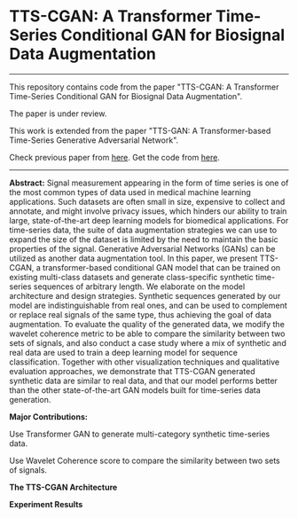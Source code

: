 # TTS-CGAN: A Transformer Time-Series Conditional GAN for Biosignal Data Augmentation
---

This repository contains code from the paper "TTS-CGAN: A Transformer Time-Series Conditional GAN for Biosignal Data Augmentation".

The paper is under review.

This work is extended from the paper "TTS-GAN: A Transformer-based Time-Series Generative Adversarial Network".

Check previous paper from [here](https://arxiv.org/abs/2202.02691). Get the code from [here](https://github.com/imics-lab/tts-gan).

---

**Abstract:**
Signal measurement appearing in the form of time series is one of the most common types of data used in medical machine learning applications. Such datasets are often small in size, expensive to collect and annotate, and might involve privacy issues, which hinders our ability to train large, state-of-the-art deep learning models for biomedical applications. For time-series data, the suite of data augmentation strategies we can use to expand the size of the dataset is limited by the need to maintain the basic properties of the signal. Generative Adversarial Networks (GANs) can be utilized as another data augmentation tool. In this paper, we present TTS-CGAN, a transformer-based conditional GAN model that can be trained on existing multi-class datasets and generate class-specific synthetic time-series sequences of arbitrary length. We elaborate on the model architecture and design strategies. Synthetic sequences generated by our model are indistinguishable from real ones, and can be used to complement or replace real signals of the same type, thus achieving the goal of data augmentation. To evaluate the quality of the generated data, we modify the wavelet coherence metric to be able to compare the similarity between two sets of signals, and also conduct a case study where a mix of synthetic and real data are used to train a deep learning model for sequence classification. Together with other visualization techniques and qualitative evaluation approaches, we demonstrate that TTS-CGAN generated synthetic data are similar to real data, and that our model performs better than the other state-of-the-art GAN models built for time-series data generation. 

**Major Contributions:**

Use Transformer GAN to generate multi-category synthetic time-series data.

Use Wavelet Coherence score to compare the similarity between two sets of signals.

**The TTS-CGAN Architecture** 


**Experiment Results**




